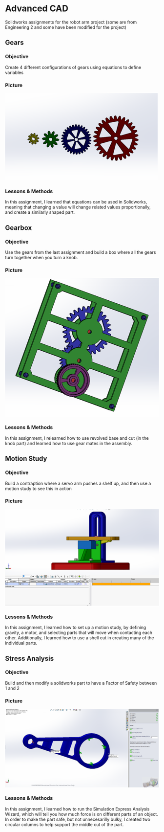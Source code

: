 # Advanced CAD
Solidworks assignments for the robot arm project (some are from Engineering 2 and some have been modified for the project)

## Gears
### Objective
Create 4 different configurations of gears using equations to define variables
### Picture
![alt text](media/gearspic.png)
### Lessons & Methods
In this assignment, I learned that equations can be used in Solidworks, meaning that changing a value will change related values proportionally, and create a similarly shaped part.

## Gearbox
### Objective
Use the gears from the last assignment and build a box where all the gears turn together when you turn a knob.
### Picture
![alt text](media/gearboxpic.png)
### Lessons & Methods
In this assignment, I relearned how to use revolved base and cut (in the knob part) and learned how to use gear mates in the assembly.

## Motion Study
### Objective
Build a contraption where a servo arm pushes a shelf up, and then use a motion study to see this in action
### Picture
![alt text](media/motionstudypic.PNG)
### Lessons & Methods
In this assignment, I learned how to set up a motion study, by defining gravity, a motor, and selecting parts that will move when contacting each other. Additionally, I learned how to use a shell cut in creating many of the individual parts.	

## Stress Analysis
### Objective
Build and then modify a solidworks part to have a Factor of Safety between 1 and 2
### Picture
![alt text](media/stressanalysispic.PNG)
### Lessons & Methods
In this assignment, I learned how to run the Simulation Express Analysis Wizard, which will tell you how much force is on different parts of an object.  In order to make the part safe, but not unnecesarilly bulky, I created two circular columns to help support the middle cut of the part.
